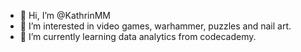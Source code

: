 - 👋 Hi, I’m @KathrinMM
- 👀 I’m interested in video games, warhammer, puzzles and nail art.
- 🌱 I’m currently learning data analytics from codecademy.
